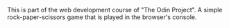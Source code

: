 This is part of the web development course of "The Odin Project".
A simple rock-paper-scissors game that is played in the browser's console.